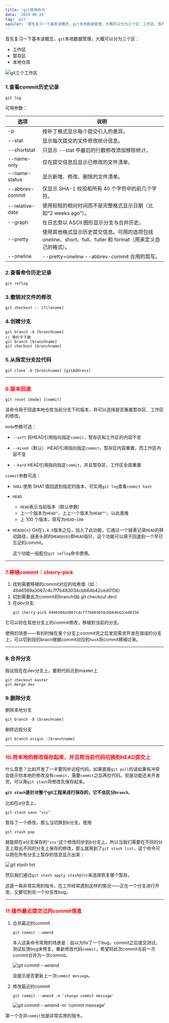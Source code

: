 ```yaml
---
title: 'git常用命令'
date: '2019-06-29'
tag: 'git'
spoiler: '首先复习一下基本该概念，git本地数据管理，大概可以分为三个区：工作区、暂存区和本地仓库。'
---
```


首先复习一下基本该概念，`git`本地数据管理，大概可以分为三个区：
- 工作区
- 暂存区
- 本地仓库

![git三个工作区](https://pic.downk.cc/item/5e9fcd63c2a9a83be547667b.png)

### 1.查看commit历史记录
```git
git log
```

可用参数：

|选项|说明|
|----|----|
| -p | 按补丁格式显示每个提交引入的差异。 |
| --stat | 显示每次提交的文件修改统计信息。 |
| --shortstat | 只显示 --stat 中最后的行数修改添加移除统计。 |
| --name-only | 仅在提交信息后显示已修改的文件清单。 |
| --name-status | 显示新增、修改、删除的文件清单。 |
| --abbrev-commit | 仅显示 SHA-1 校验和所有 40 个字符中的前几个字符。 |
| --relative-date | 使用较短的相对时间而不是完整格式显示日期（比如“2 weeks ago”）。 |
| --graph | 在日志旁以 ASCII 图形显示分支与合并历史。 |
| --pretty | 使用其他格式显示历史提交信息。可用的选项包括 oneline、short、full、fuller 和 format（用来定义自己的格式）。 |
| --oneline | --pretty=oneline --abbrev-commit 合用的简写。 |

<!-- ```git
git log --pretty=online
```

![git log --pretty=online](https://pic.downk.cc/item/5e9fde76c2a9a83be554f215.jpg) -->

### 2.查看命令历史记录
```git
git reflog
```

### 3.撤销对文件的修改
```git
git checkout -- [filename]
```

### 4.创建分支
```git
git branch -b [branchname]
// 等价于下面
git branch [branchname]
git checkout [branchname]
```

### 5.从指定分支拉代码
```git
git clone -b [branchname] [gitAddress]
```

___
### <font color="red">6.版本回退</font>
```git
git reset [mode] [commit]
```

该命令用于回退本地仓库当前分支下的版本，并可以选择是否重置暂存区、工作区的修改。

`mode`参数可选：
- `--soft`
将HEAD引用指向指定`commit`，暂存区和工作区的内容不变

- `--mixed`（默认）
HEAD引用指向指定`commit`，暂存区内容重置，而工作区内容不变

- `--hard`
HEAD引用指向指定`commit`，并且暂存区、工作区全部重置

`commit`参数可选：
- `SHA1`
使用 SHA1 值回退到指定的版本，可实用`git log`查看`commit hash`

- `HEAD`
  - `HEAD`表示当前版本（默认参数)
  - 上一个版本为`HEAD^`，上上一个版本为`HEAD^^`，以此类推
  - 上 100 个版本，简写为`HEAD~100`

- `HEAD@{n}`
  Git在`1.8.5`版本之后，加入了此功能，它通过一个链表记录`HEAD`的移动路径，链表头部的`HEAD@{0}`即`HEAD`指针。这个功能可以用于回退到一个早已忘记的commit。

  这个功能一般配合`git reflog`命令使用。

___
### <font color="red">7.移植commit：cherry-pick</font>
1. 找到需要移植的commit对应的哈希值（如：4946569a3067c4c7f7b483034cbb64b42ced0156）
2. 切到需要此次commit的branch(如 git checkout dev)
3. 在dev分支:
    ```git
    git cherry-pick 4946569a3067c4c7f7b483034cbb64b42ced0156
    ```
它可以将在其他分支上的commit修改，移植到当前的分支。

使用的场景——有的时候在某个分支上commit完之后发现需求开发在错误的分支上，可以切到目的bracn根据commit对应的`hash`将commit移植过来。

___
### 8.合并分支
假设现在在dev分支上，要把代码合到master上
```git
git checkout master
git merge dev
```

### 9.删除分支
删除本地分支
```git
git branch -D [branchname]
```

删除远程分支
```git
git branch origin :[branchname]
```

___
### <font color="red">10.将本地的修改保存起来，并且将当前代码切换到HEAD提交上</font>
什么意思？比如开发了一半要同步远程代码。如果直接`git pull`的话如果有冲突会提示你本地的修改没有`commit`，需要`commit`之后再拉代码。但是功能还未开发完，可以用`git stash`将修改先保存起来。

**`git stash`是针对整个git工程来进行保存的，它不会区分`branch`**。

比如在a分支上，
```git
git stash save "sss"
```

暂存了一个修改，那么当切换到b分支，使用
```git
git stash pop
```

就能把在a分支保存的`"sss"`这个修改同步到b分支上。所以当我们需要在不同的分支上取出不同的分支上保存的修改，那么就用到了`git stash list`，这个命令可以把在所有分支上暂存的信息显示出来：

![git stash list](https://pic.downk.cc/item/5ea02700c2a9a83be58fdcdb.jpg)

然后我们通过`git stash apply stash@{n}`来选择恢复哪个暂存。

这是一条非常实用的指令，在工作经常遇到这样的情况——正在一个分支进行开发，又要切到另一个分支改bug。

___
### <font color="red">11.操作最近提交过的commit信息</font>
1. 合并最近的commit
    ```git
    git commit --amend
    ```

    本人这条命令常用的场景是：自以为fix了一个bug，commit之后提交测试，测试反馈bug未修复，重新修改代码`commit`，希望将此次commit与前一次commit合并为一次commit。

    ![git commit --amend](https://pic.downk.cc/item/5ea173b2c2a9a83be5fd7a45.jpg)

    会提示是否更新上一次`commit message`。

2. 修改最近的commit
    ```git
    git commit --amend -m 'change commit message'
    ```

    ![git commit --amend -m 'commit message'](https://pic.downk.cc/item/5ea17655c2a9a83be5009cba.jpg)

第一个合并`commit`也是非常实用的指令。
